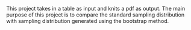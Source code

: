 This project takes in a table as input and knits a pdf as output.
The main purpose of this project is to compare the standard sampling distribution with sampling distribution generated using the bootstrap method.
